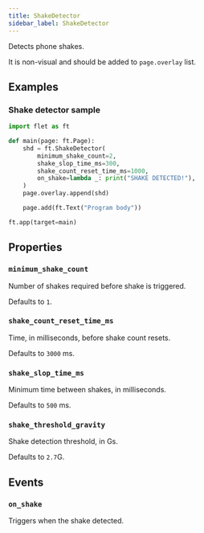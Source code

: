 ```yaml
---
title: ShakeDetector
sidebar_label: ShakeDetector
---
```


Detects phone shakes.

It is non-visual and should be added to `page.overlay` list.

## Examples

### Shake detector sample

```python
import flet as ft

def main(page: ft.Page):
    shd = ft.ShakeDetector(
        minimum_shake_count=2,
        shake_slop_time_ms=300,
        shake_count_reset_time_ms=1000,
        on_shake=lambda _: print("SHAKE DETECTED!"),
    )
    page.overlay.append(shd)

    page.add(ft.Text("Program body"))

ft.app(target=main)
```

## Properties

### `minimum_shake_count`

Number of shakes required before shake is triggered.

Defaults to `1`.

### `shake_count_reset_time_ms`

Time, in milliseconds, before shake count resets.

Defaults to `3000` ms.

### `shake_slop_time_ms`

Minimum time between shakes, in milliseconds.

Defaults to `500` ms.

### `shake_threshold_gravity`

Shake detection threshold, in Gs.

Defaults to `2.7`G.

## Events

### `on_shake`

Triggers when the shake detected.